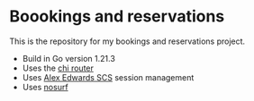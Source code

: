 # Boookings and reservations

This is the repository for my bookings and reservations project.

- Build in Go version 1.21.3
- Uses the [chi router](https://github.com/go-chi/chi/v5)
- Uses [Alex Edwards SCS](https://github.com/alexedwards/scs/v2) session management 
- Uses [nosurf](https://github.com/justinas/nosurf)